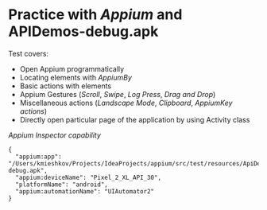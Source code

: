 # Practice with *Appium* and **APIDemos-debug.apk**

Test covers:

* Open Appium programmatically
* Locating elements with *AppiumBy*
* Basic actions with elements
* Appium Gestures (*Scroll*, *Swipe*, *Log Press*, *Drag and Drop*)
* Miscellaneous actions (*Landscape Mode*, *Clipboard*, *AppiumKey actions*)
* Directly open particular page of the application by using Activity class

*Appium Inspector capability*
```
{
  "appium:app": "/Users/kmieshkov/Projects/IdeaProjects/appium/src/test/resources/ApiDemos-debug.apk",
  "appium:deviceName": "Pixel_2_XL_API_30",
  "platformName": "android",
  "appium:automationName": "UIAutomator2"
}
```
